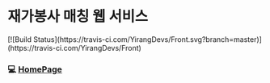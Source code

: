<h1>재가봉사 매칭 웹 서비스</h1>
[![Build Status](https://travis-ci.com/YirangDevs/Front.svg?branch=master)](https://travis-ci.com/YirangDevs/Front)

### :computer: [HomePage](http://ec2-3-35-99-114.ap-northeast-2.compute.amazonaws.com/)